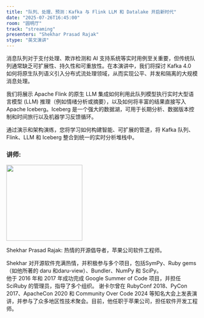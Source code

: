 ```yaml
---
title: "队列、处理、预测：Kafka 与 Flink LLM 和 Datalake 开启新时代"
date: "2025-07-26T16:45:00"
room: "圆明厅"
track: "streaming"
presenters: "Shekhar Prasad Rajak"
stype: "英文演讲"
---
```


消息队列对于支付处理、欺诈检测和 AI 支持系统等实时用例至关重要，但传统队列通常缺乏可扩展性、持久性和可重放性。在本演讲中，我们将探讨 Kafka 4.0 如何将原生队列语义引入分布式流处理领域，从而实现公平、并发和隔离的大规模消息处理。

我们将展示 Apache Flink 的原生 LLM 集成如何利用此队列模型执行实时大型语言模型 (LLM) 推理（例如情绪分析或摘要），以及如何将丰富的结果直接写入 Apache Iceberg。Iceberg 是一个强大的数据湖，可用于长期分析、数据版本控制和时间旅行以及机器学习反馈循环。

通过演示和架构演练，您将学习如何构建智能、可扩展的管道，将 Kafka 队列、Flink、LLM 和 Iceberg 整合到统一的实时分析堆栈中。

### 讲师:

<img src="https://sessionize.com/image/7609-400o400o1-YbaJq6TQuhpFBv63wn2hn8.jpg" width="200" /><br/>

Shekhar Prasad Rajak: 热情的开源倡导者，苹果公司软件工程师。

Shekhar 对开源软件充满热情，并积极参与多个项目，包括SymPy、Ruby gems（如他所著的 daru 和daru-view）、Bundler、NumPy 和 SciPy。  
他于 2016 年和 2017 年成功完成 Google Summer of Code 项目，并担任 SciRuby 的管理员，指导了多个组织。
谢卡尔曾在 RubyConf 2018、PyCon 2017、ApacheCon 2020 和 Community Over Code 2024 等知名大会上发表演讲，并参与了众多地区性技术聚会。目前，他任职于苹果公司，担任软件开发工程师。
